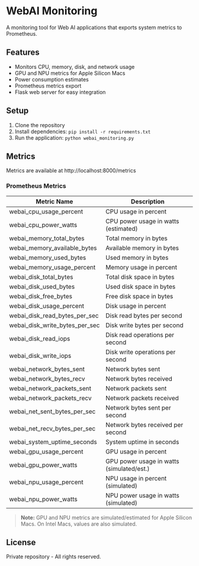 # WebAI Monitoring

A monitoring tool for Web AI applications that exports system metrics to Prometheus.

## Features

- Monitors CPU, memory, disk, and network usage
- GPU and NPU metrics for Apple Silicon Macs
- Power consumption estimates
- Prometheus metrics export
- Flask web server for easy integration

## Setup

1. Clone the repository
2. Install dependencies: `pip install -r requirements.txt`
3. Run the application: `python webai_monitoring.py`

## Metrics

Metrics are available at http://localhost:8000/metrics

### Prometheus Metrics

| Metric Name                      | Description                                 |
|----------------------------------|---------------------------------------------|
| webai_cpu_usage_percent          | CPU usage in percent                        |
| webai_cpu_power_watts            | CPU power usage in watts (estimated)        |
| webai_memory_total_bytes         | Total memory in bytes                       |
| webai_memory_available_bytes     | Available memory in bytes                   |
| webai_memory_used_bytes          | Used memory in bytes                        |
| webai_memory_usage_percent       | Memory usage in percent                     |
| webai_disk_total_bytes           | Total disk space in bytes                   |
| webai_disk_used_bytes            | Used disk space in bytes                    |
| webai_disk_free_bytes            | Free disk space in bytes                    |
| webai_disk_usage_percent         | Disk usage in percent                       |
| webai_disk_read_bytes_per_sec    | Disk read bytes per second                  |
| webai_disk_write_bytes_per_sec   | Disk write bytes per second                 |
| webai_disk_read_iops             | Disk read operations per second             |
| webai_disk_write_iops            | Disk write operations per second            |
| webai_network_bytes_sent         | Network bytes sent                          |
| webai_network_bytes_recv         | Network bytes received                      |
| webai_network_packets_sent       | Network packets sent                        |
| webai_network_packets_recv       | Network packets received                    |
| webai_net_sent_bytes_per_sec     | Network bytes sent per second               |
| webai_net_recv_bytes_per_sec     | Network bytes received per second           |
| webai_system_uptime_seconds      | System uptime in seconds                    |
| webai_gpu_usage_percent          | GPU usage in percent                        |
| webai_gpu_power_watts            | GPU power usage in watts (simulated/est.)   |
| webai_npu_usage_percent          | NPU usage in percent (simulated)            |
| webai_npu_power_watts            | NPU power usage in watts (simulated)        |

> **Note:** GPU and NPU metrics are simulated/estimated for Apple Silicon Macs. On Intel Macs, values are also simulated.

## License

Private repository - All rights reserved.